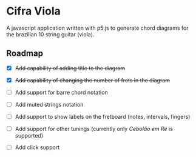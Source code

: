 # Cifra Viola
A javascript application written with p5.js to generate chord diagrams for the brazilian 10 string guitar (viola).

## Roadmap
- [X] ~~Add capability of adding title to the diagram~~
- [X] ~~Add capability of changing the number of frets in the diagram~~
- [ ] Add support for barre chord notation
- [ ] Add muted strings notation
- [ ] Add support to show labels on the fretboard (notes, intervals, fingers)
- [ ] Add support for other tunings (currently only *Cebolão em Ré* is supported)
- [ ] Add click support

